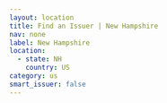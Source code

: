 ```yaml
---
layout: location
title: Find an Issuer | New Hampshire
nav: none
label: New Hampshire
location:
  - state: NH
    country: US
category: us
smart_issuer: false
---
```


